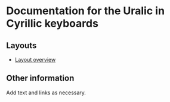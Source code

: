 # Documentation for the Uralic in Cyrillic keyboards


## Layouts

-   [Layout overview](layout.html)

## Other information

Add text and links as necessary.
